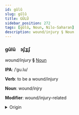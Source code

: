 ```yaml
---
id: gûlû
slug: gûlû
title: GÛLÛ
sidebar_position: 272
tags: [gûlû, Noun, Nilo-Saharan]
description: wound/injury § Noun
---
```


### gûlû&emsp;<span kind="abugida">ꜿʄʓʄ</span>

*wound/injury* **§** [Noun](../../tags/Noun)

**IPA**: /ˈgu.lu/

**Verb**: to be a wound/injury

**Noun**: wound/injry

**Modifier**: wound/injury-related

<details>
    <summary>Origin</summary>
    Songhay guuru [guːɾu]<br/>
    <em>Nilo-Saharan Language Family</em>
</details>
